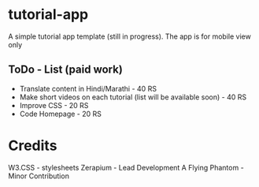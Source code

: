 # tutorial-app
A simple tutorial app template (still in progress).
The app is for mobile view only

## ToDo - List (paid work)

* Translate content in Hindi/Marathi - 40 RS
* Make short videos on each tutorial (list will be available soon) - 40 RS
* Improve CSS - 20 RS
* Code Homepage - 20 RS


# Credits

W3.CSS - stylesheets 
Zerapium - Lead Development 
A Flying Phantom - Minor Contribution 

